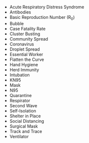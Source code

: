- Acute Respiratory Distress Syndrome
- Antibodies
- Basic Reproduction Number (R<sub>0</sub>)
- Bubble
- Case Fatality Rate
- Cluster Busting
- Community Spread
- Coronavirus
- Droplet Spread
- Essential Worker
- Flatten the Curve
- Hand Hygiene
- Herd Immunity
- Intubation
- KN95
- Mask
- N95
- Quarantine
- Respirator
- Second Wave
- Self-Isolation
- Shelter in Place
- Social Distancing
- Surgical Mask
- Track and Trace
- Ventilator
